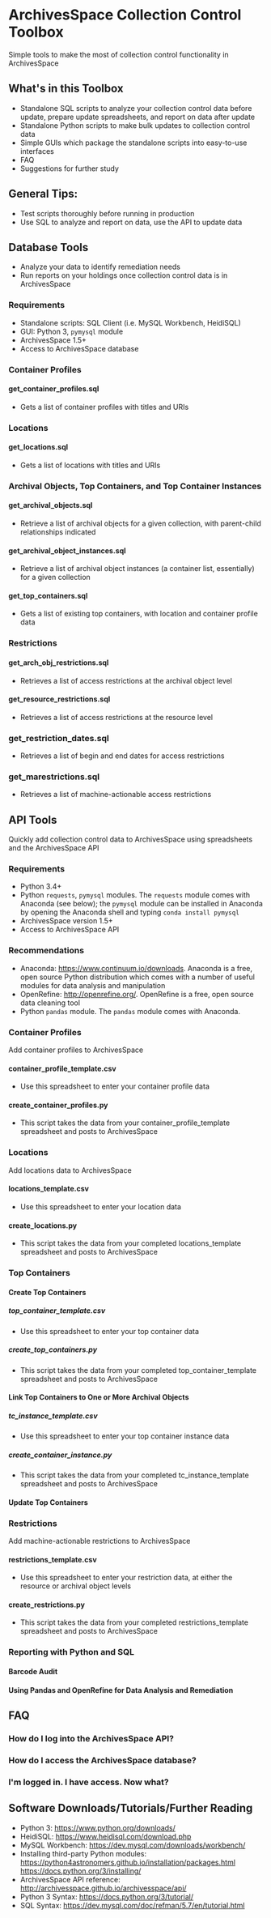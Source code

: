 # ArchivesSpace Collection Control Toolbox
Simple tools to make the most of collection control functionality in ArchivesSpace

## What's in this Toolbox

* Standalone SQL scripts to analyze your collection control data before update, prepare update spreadsheets, and report on data after update
* Standalone Python scripts to make bulk updates to collection control data
* Simple GUIs which package the standalone scripts into easy-to-use interfaces
* FAQ
* Suggestions for further study

## General Tips:

* Test scripts thoroughly before running in production
* Use SQL to analyze and report on data, use the API to update data

## Database Tools

* Analyze your data to identify remediation needs
* Run reports on your holdings once collection control data is in ArchivesSpace

### Requirements

* Standalone scripts: SQL Client (i.e. MySQL Workbench, HeidiSQL)
* GUI: Python 3, `pymysql` module
* ArchivesSpace 1.5+
* Access to ArchivesSpace database

### Container Profiles

#### get_container_profiles.sql

* Gets a list of container profiles with titles and URIs

### Locations

#### get_locations.sql

* Gets a list of locations with titles and URIs

### Archival Objects, Top Containers, and Top Container Instances

#### get_archival_objects.sql

* Retrieve a list of archival objects for a given collection, with parent-child relationships indicated

#### get_archival_object_instances.sql

* Retrieve a list of archival object instances (a container list, essentially) for a given collection

#### get_top_containers.sql

* Gets a list of existing top containers, with location and container profile data

### Restrictions

#### get_arch_obj_restrictions.sql

* Retrieves a list of access restrictions at the archival object level

#### get_resource_restrictions.sql

* Retrieves a list of access restrictions at the resource level

### get_restriction_dates.sql

* Retrieves a list of begin and end dates for access restrictions

### get_marestrictions.sql

* Retrieves a list of machine-actionable access restrictions

## API Tools

Quickly add collection control data to ArchivesSpace using spreadsheets and the ArchivesSpace API

### Requirements

* Python 3.4+
* Python `requests`, `pymysql` modules. The `requests` module comes with Anaconda (see below); the `pymysql` module can be installed in Anaconda by opening the Anaconda shell and typing `conda install pymysql`
* ArchivesSpace version 1.5+
* Access to ArchivesSpace API

### Recommendations

* Anaconda: https://www.continuum.io/downloads. Anaconda is a free, open source Python distribution which comes with a number of useful modules for data analysis and manipulation
* OpenRefine: http://openrefine.org/. OpenRefine is a free, open source data cleaning tool 
* Python `pandas` module. The `pandas` module comes with Anaconda.

### Container Profiles
Add container profiles to ArchivesSpace

#### container_profile_template.csv

* Use this spreadsheet to enter your container profile data

#### create_container_profiles.py

* This script takes the data from your container_profile_template spreadsheet and posts to ArchivesSpace

### Locations
Add locations data to ArchivesSpace

#### locations_template.csv

* Use this spreadsheet to enter your location data

#### create_locations.py

* This script takes the data from your completed locations_template spreadsheet and posts to ArchivesSpace

### Top Containers

#### Create Top Containers

##### top_container_template.csv

* Use this spreadsheet to enter your top container data

##### create_top_containers.py

* This script takes the data from your completed top_container_template spreadsheet and posts to ArchivesSpace

#### Link Top Containers to One or More Archival Objects

##### tc_instance_template.csv

* Use this spreadsheet to enter your top container instance data

##### create_container_instance.py

* This script takes the data from your completed tc_instance_template spreadsheet and posts to ArchivesSpace

#### Update Top Containers

### Restrictions
Add machine-actionable restrictions to ArchivesSpace

#### restrictions_template.csv

* Use this spreadsheet to enter your restriction data, at either the resource or archival object levels

#### create_restrictions.py

* This script takes the data from your completed restrictions_template spreadsheet and posts to ArchivesSpace

### Reporting with Python and SQL

#### Barcode Audit

#### Using Pandas and OpenRefine for Data Analysis and Remediation

## FAQ

### How do I log into the ArchivesSpace API?

### How do I access the ArchivesSpace database?

### I'm logged in. I have access. Now what?

## Software Downloads/Tutorials/Further Reading

* Python 3: https://www.python.org/downloads/
* HeidiSQL: https://www.heidisql.com/download.php
* MySQL Workbench: https://dev.mysql.com/downloads/workbench/
* Installing third-party Python modules: https://python4astronomers.github.io/installation/packages.html
                                         https://docs.python.org/3/installing/
* ArchivesSpace API reference: http://archivesspace.github.io/archivesspace/api/ 
* Python 3 Syntax: https://docs.python.org/3/tutorial/
* SQL Syntax: https://dev.mysql.com/doc/refman/5.7/en/tutorial.html

